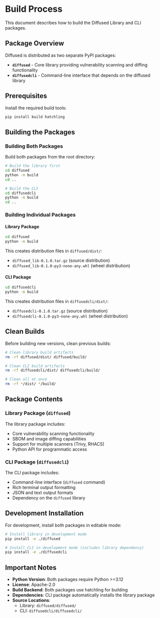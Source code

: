 # Build Process

This document describes how to build the Diffused Library and CLI packages.

## Package Overview

Diffused is distributed as two separate PyPI packages:

- **`diffused`** - Core library providing vulnerability scanning and diffing functionality
- **`diffusedcli`** - Command-line interface that depends on the diffused library

## Prerequisites

Install the required build tools:

```bash
pip install build hatchling
```

## Building the Packages

### Building Both Packages

Build both packages from the root directory:

```bash
# Build the library first
cd diffused
python -m build
cd ..

# Build the CLI
cd diffusedcli
python -m build
cd ..
```

### Building Individual Packages

#### Library Package

```bash
cd diffused
python -m build
```

This creates distribution files in `diffused/dist/`:
- `diffused_lib-0.1.0.tar.gz` (source distribution)
- `diffused_lib-0.1.0-py3-none-any.whl` (wheel distribution)

#### CLI Package

```bash
cd diffusedcli
python -m build
```

This creates distribution files in `diffusedcli/dist/`:
- `diffusedcli-0.1.0.tar.gz` (source distribution)
- `diffusedcli-0.1.0-py3-none-any.whl` (wheel distribution)

## Clean Builds

Before building new versions, clean previous builds:

```bash
# Clean library build artifacts
rm -rf diffused/dist/ diffused/build/

# Clean CLI build artifacts
rm -rf diffusedcli/dist/ diffusedcli/build/

# Clean all at once
rm -rf */dist/ */build/
```

## Package Contents

### Library Package (`diffused`)

The library package includes:
- Core vulnerability scanning functionality
- SBOM and image diffing capabilities
- Support for multiple scanners (Trivy, RHACS)
- Python API for programmatic access

### CLI Package (`diffusedcli`)

The CLI package includes:
- Command-line interface (`diffused` command)
- Rich terminal output formatting
- JSON and text output formats
- Dependency on the `diffused` library

## Development Installation

For development, install both packages in editable mode:

```bash
# Install library in development mode
pip install -e ./diffused

# Install CLI in development mode (includes library dependency)
pip install -e ./diffusedcli
```

## Important Notes

- **Python Version**: Both packages require Python >=3.12
- **License**: Apache-2.0
- **Build Backend**: Both packages use hatchling for building
- **Dependencies**: CLI package automatically installs the library package
- **Source Locations**:
  - Library: `diffused/diffused/`
  - CLI: `diffusedcli/diffusedcli/`
